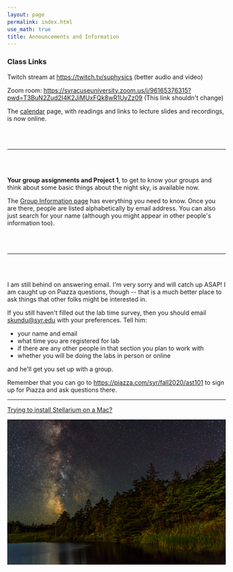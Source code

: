 ```yaml
---
layout: page 
permalink: index.html
use_math: true 
title: Announcements and Information
---
```


### Class Links

Twitch stream at <https://twitch.tv/suphysics> (better audio and video)

Zoom room: <https://syracuseuniversity.zoom.us/j/96165376315?pwd=T3BuN2Zud2I4K2JiMUxFQk8wR1UyZz09> (This link shouldn't change)


The <a href="calendar.html">calendar</a> page, with readings and links to lecture slides and recordings, is now online.

<br><br>

---

<br><br>

**Your group assignments and Project 1**, to get to know your groups and think about some basic things about the night sky, is available now. 

The <a href="groups1.html">Group Information page</a> has everything you need to know. Once you are there, people are listed alphabetically by email address.
You can also just search for your name (although you might appear in other people's information too).

<br><br>

---

<br><br>

I am still behind on answering email. I'm very sorry and will catch up ASAP! I am caught up on Piazza questions, though -- that is a much better place to
ask things that other folks might be interested in.

If you still haven't filled out the lab time survey, then you should email <skundu@syr.edu> with your preferences. Tell him:

* your name and email
* what time you are registered for lab
* if there are any other people in that section you plan to work with
* whether you will be doing the labs in person or online

and he'll get you set up with a group.

Remember that you can go to <https://piazza.com/syr/fall2020/ast101> to sign up for Piazza and ask questions there.

---

<a href="stellarium-mac.html">Trying to install Stellarium on a Mac?</a>

<center> <img src="darkened-milky-way.jpg">
<br>
